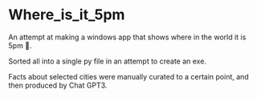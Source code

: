 # Where_is_it_5pm
An attempt at making a windows app that shows where in the world it is 5pm 🍹.

Sorted all into a single py file in an attempt to create an exe. 

Facts about selected cities were manually curated to a certain point, and then produced by Chat GPT3. 
